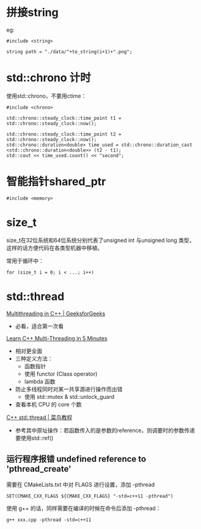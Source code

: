 
# 拼接string

eg:
```
#include <string>

string path = "./data/"+to_string(i+1)+".png";
```

# std::chrono 计时
使用std::chrono，不要用ctime：
```
#include <chrono>

std::chrono::steady_clock::time_point t1 = std::chrono::steady_clock::now();

std::chrono::steady_clock::time_point t2 = std::chrono::steady_clock::now();
std::chrono::duration<double> time_used = std::chrono::duration_cast <std::chrono::duration<double>> (t2 - t1);
std::cout << time_used.count() << "second"; 
```

# 智能指针shared_ptr
```
#include <memory>
```

# size_t
size_t在32位系统和64位系统分别代表了unsigned int 与unsigned long 类型，这样的话方便代码在各类型机器中移植。

常用于循环中：
```
for (size_t i = 0; i < ...; i++)
```

# std::thread
[Multithreading in C++ | GeeksforGeeks](https://www.geeksforgeeks.org/multithreading-in-cpp/) 
* 必看，适合第一次看

[Learn C++ Multi-Threading in 5 Minutes](https://hackernoon.com/learn-c-multi-threading-in-5-minutes-8b881c92941f)
* 相对更全面
* 三种定义方法：
    * 函数指针
    * 使用 functor (Class operator)
    * lambda 函数
* 防止多线程同时对某一共享源进行操作而出错
    * 使用 std::mutex & std::unlock_guard
* 查看本机 CPU 的 core 个数

[C++ std::thread | 菜鸟教程](https://www.runoob.com/w3cnote/cpp-std-thread.html)
* 参考其中原址操作：若函数传入的是参数的reference，则调要时的参数传递要使用std::ref()


## 运行程序报错 undefined reference to 'pthread_create'
需要在 CMakeLists.txt 中对 FLAGS 进行设置，添加 -pthread
```
SET(CMAKE_CXX_FLAGS ${CMAKE_CXX_FLAGS} "-std=c++11 -pthread")
```

使用 g++ 的话，同样需要在编译的时候在命令后添加 -pthread：
```
g++ xxx.cpp -pthread -std=c++11
```